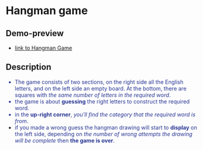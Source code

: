# Hangman game

## Demo-preview

- [link to Hangman Game](https://tarekelkanaria.github.io/frontend-practices/hangman-game/index.html)

## Description

<font color="#283593">

- The game consists of two sections, on the right side all the English letters, and on the left side an empty board. At the bottom, there are squares with _the same number of letters in the required word_.
- the game is about **guessing** the right letters to construct the required word.
- in the **up-right corner**, _you'll find the category that the required word is from_.
- if you made a wrong guess the hangman drawing will start to **display** on the left side, depending on _the number of wrong attempts the drawing will be complete_ then **the game is over**.
  </font>
